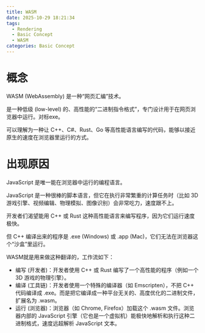 ```yaml
---
title: WASM
date: 2025-10-29 18:21:34
tags:
  - Rendering
  - Basic Concept
  - WASM
categories: Basic Concept
---
```


# 概念
WASM (WebAssembly) 是一种“网页汇编”技术。

是一种低级 (low-level) 的、高性能的“二进制指令格式”，专门设计用于在网页浏览器中运行。对标exe。

可以理解为一种让 C++、C#、Rust、Go 等高性能语言编写的代码，能够以接近原生的速度在浏览器里运行的方式。

# 出现原因
JavaScript 是唯一能在浏览器中运行的编程语言。

JavaScript 是一种很棒的脚本语言，但它在执行非常繁重的计算任务时（比如 3D 游戏引擎、视频编辑、物理模拟、图像识别）会非常吃力，速度跟不上。

开发者们渴望能用 C++ 或 Rust 这种高性能语言来编写程序，因为它们运行速度极快。

但 C++ 编译出来的程序是 .exe (Windows) 或 .app (Mac)，它们无法在浏览器这个“沙盒”里运行。

WASM就是用来做这种翻译的，工作流如下：
- 编写 (开发者)：开发者使用 C++ 或 Rust 编写了一个高性能的程序（例如一个 3D 游戏的物理引擎）。
- 编译 (工具链)：开发者使用一个特殊的编译器（如 Emscripten），不把 C++ 代码编译成 .exe。而是把它编译成一种平台无关的、高度优化的二进制文件，扩展名为 .wasm。
- 运行 (浏览器)：浏览器（如 Chrome, Firefox）加载这个 .wasm 文件。浏览器内部的 JavaScript 引擎（它也是一个虚拟机）能极快地解析和执行这种二进制格式，速度远超解析 JavaScript 文本。